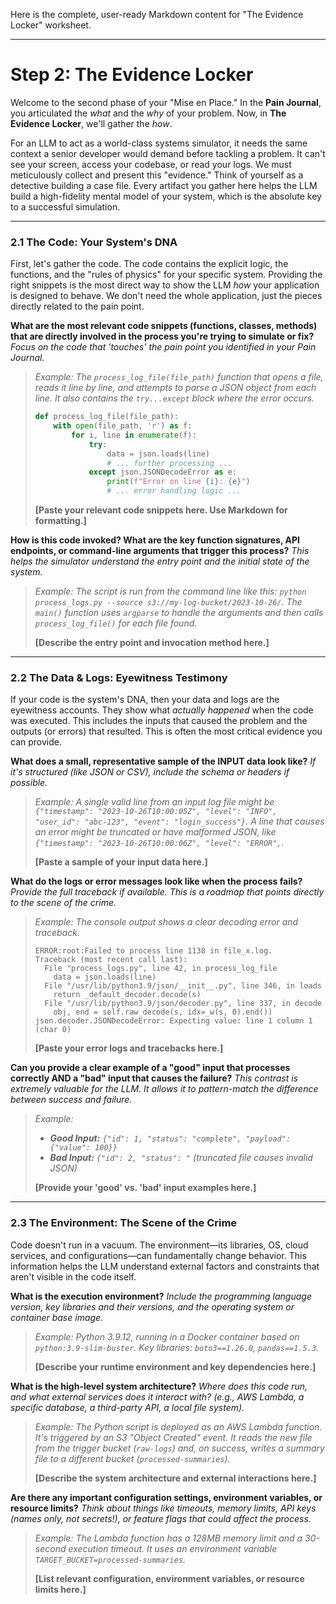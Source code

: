 Here is the complete, user-ready Markdown content for "The Evidence Locker" worksheet.

***

# Step 2: The Evidence Locker

Welcome to the second phase of your "Mise en Place." In the **Pain Journal**, you articulated the *what* and the *why* of your problem. Now, in **The Evidence Locker**, we'll gather the *how*.

For an LLM to act as a world-class systems simulator, it needs the same context a senior developer would demand before tackling a problem. It can't see your screen, access your codebase, or read your logs. We must meticulously collect and present this "evidence." Think of yourself as a detective building a case file. Every artifact you gather here helps the LLM build a high-fidelity mental model of your system, which is the absolute key to a successful simulation.

---

### 2.1 The Code: Your System's DNA

First, let's gather the code. The code contains the explicit logic, the functions, and the "rules of physics" for your specific system. Providing the right snippets is the most direct way to show the LLM *how* your application is designed to behave. We don't need the whole application, just the pieces directly related to the pain point.

**What are the most relevant code snippets (functions, classes, methods) that are directly involved in the process you're trying to simulate or fix?**
*Focus on the code that 'touches' the pain point you identified in your Pain Journal.*

> _Example: The `process_log_file(file_path)` function that opens a file, reads it line by line, and attempts to parse a JSON object from each line. It also contains the `try...except` block where the error occurs._
>
> ```python
> def process_log_file(file_path):
>     with open(file_path, 'r') as f:
>         for i, line in enumerate(f):
>             try:
>                 data = json.loads(line)
>                 # ... further processing ...
>             except json.JSONDecodeError as e:
>                 print(f"Error on line {i}: {e}")
>                 # ... error handling logic ...
> ```
>
> **[Paste your relevant code snippets here. Use Markdown for formatting.]**

**How is this code invoked? What are the key function signatures, API endpoints, or command-line arguments that trigger this process?**
*This helps the simulator understand the entry point and the initial state of the system.*

> _Example: The script is run from the command line like this: `python process_logs.py --source s3://my-log-bucket/2023-10-26/`. The `main()` function uses `argparse` to handle the arguments and then calls `process_log_file()` for each file found._
>
> **[Describe the entry point and invocation method here.]**

---

### 2.2 The Data & Logs: Eyewitness Testimony

If your code is the system's DNA, then your data and logs are the eyewitness accounts. They show what *actually happened* when the code was executed. This includes the inputs that caused the problem and the outputs (or errors) that resulted. This is often the most critical evidence you can provide.

**What does a small, representative sample of the INPUT data look like?**
*If it's structured (like JSON or CSV), include the schema or headers if possible.*

> _Example: A single valid line from an input log file might be `{"timestamp": "2023-10-26T10:00:05Z", "level": "INFO", "user_id": "abc-123", "event": "login_success"}`. A line that causes an error might be truncated or have malformed JSON, like `{"timestamp": "2023-10-26T10:00:06Z", "level": "ERROR",`._
>
> **[Paste a sample of your input data here.]**

**What do the logs or error messages look like when the process fails?**
*Provide the full traceback if available. This is a roadmap that points directly to the scene of the crime.*

> _Example: The console output shows a clear decoding error and traceback._
>
> ```
> ERROR:root:Failed to process line 1138 in file_x.log.
> Traceback (most recent call last):
>   File "process_logs.py", line 42, in process_log_file
>     data = json.loads(line)
>   File "/usr/lib/python3.9/json/__init__.py", line 346, in loads
>     return _default_decoder.decode(s)
>   File "/usr/lib/python3.9/json/decoder.py", line 337, in decode
>     obj, end = self.raw_decode(s, idx=_w(s, 0).end())
> json.decoder.JSONDecodeError: Expecting value: line 1 column 1 (char 0)
> ```
>
> **[Paste your error logs and tracebacks here.]**

**Can you provide a clear example of a "good" input that processes correctly AND a "bad" input that causes the failure?**
*This contrast is extremely valuable for the LLM. It allows it to pattern-match the difference between success and failure.*

> _Example:_
> *   _**Good Input:** `{"id": 1, "status": "complete", "payload": {"value": 100}}`_
> *   _**Bad Input:** `{"id": 2, "status": "` (truncated file causes invalid JSON)_
>
> **[Provide your 'good' vs. 'bad' input examples here.]**

---

### 2.3 The Environment: The Scene of the Crime

Code doesn't run in a vacuum. The environment—its libraries, OS, cloud services, and configurations—can fundamentally change behavior. This information helps the LLM understand external factors and constraints that aren't visible in the code itself.

**What is the execution environment?**
*Include the programming language version, key libraries and their versions, and the operating system or container base image.*

> _Example: Python 3.9.12, running in a Docker container based on `python:3.9-slim-buster`. Key libraries: `boto3==1.26.0`, `pandas==1.5.3`._
>
> **[Describe your runtime environment and key dependencies here.]**

**What is the high-level system architecture?**
*Where does this code run, and what external services does it interact with? (e.g., AWS Lambda, a specific database, a third-party API, a local file system).*

> _Example: The Python script is deployed as an AWS Lambda function. It's triggered by an S3 "Object Created" event. It reads the new file from the trigger bucket (`raw-logs`) and, on success, writes a summary file to a different bucket (`processed-summaries`)._
>
> **[Describe the system architecture and external interactions here.]**

**Are there any important configuration settings, environment variables, or resource limits?**
*Think about things like timeouts, memory limits, API keys (names only, not secrets!), or feature flags that could affect the process.*

> _Example: The Lambda function has a 128MB memory limit and a 30-second execution timeout. It uses an environment variable `TARGET_BUCKET=processed-summaries`._
>
> **[List relevant configuration, environment variables, or resource limits here.]**
